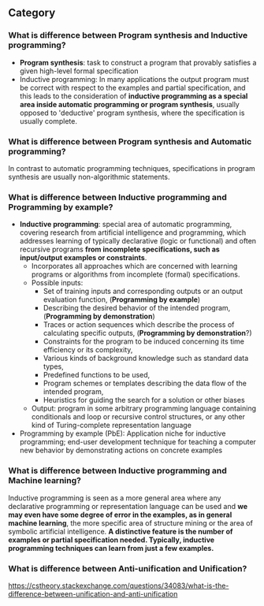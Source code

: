 ## Category


### What is difference between Program synthesis and Inductive programming?
- **Program synthesis**: task to construct a program that provably satisfies a given high-level formal specification
- Inductive programming: In many applications the output program must be correct with respect to the examples and partial specification,
and this leads to the consideration of **inductive programming as a special area inside automatic programming or program synthesis**,
usually opposed to 'deductive' program synthesis, where the specification is usually complete.

### What is difference between Program synthesis and Automatic programming?
In contrast to automatic programming techniques, specifications in program synthesis are usually non-algorithmic statements.

### What is difference between Inductive programming and Programming by example?
- **Inductive programming**: special area of automatic programming, covering research from artificial intelligence and programming,
which addresses learning of typically declarative (logic or functional) and often recursive programs **from incomplete specifications, such as input/output examples or constraints**.
  - Incorporates all approaches which are concerned with learning programs or algorithms from incomplete (formal) specifications.
  - Possible inputs:
    - Set of training inputs and corresponding outputs or an output evaluation function, (**Programming by example**)
    - Describing the desired behavior of the intended program, (**Programming by demonstration**)
    - Traces or action sequences which describe the process of calculating specific outputs, (**Programming by demonstration**?)
    - Constraints for the program to be induced concerning its time efficiency or its complexity,
    - Various kinds of background knowledge such as standard data types,
    - Predefined functions to be used,
    - Program schemes or templates describing the data flow of the intended program,
    - Heuristics for guiding the search for a solution or other biases
  - Output: program in some arbitrary programming language containing conditionals and loop or recursive control structures, or any other kind of Turing-complete representation language
- Programming by example (PbE): Application niche for inductive programming; end-user development technique for teaching a computer new behavior by demonstrating actions on concrete examples

### What is difference between Inductive programming and Machine learning?
Inductive programming is seen as a more general area where any declarative programming or representation language can be used
and **we may even have some degree of error in the examples, as in general machine learning**, the more specific area of structure mining or the area of symbolic artificial intelligence.
**A distinctive feature is the number of examples or partial specification needed. Typically, inductive programming techniques can learn from just a few examples.**

### What is difference between Anti-unification and Unification?
https://cstheory.stackexchange.com/questions/34083/what-is-the-difference-between-unification-and-anti-unification
